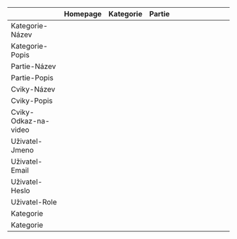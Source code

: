 |                      | Homepage | Kategorie | Partie |     |     |     |     |     |     |     |     |
| -------------------- | -------- | --------- | ------ | --- | --- | --- | --- | --- | --- | --- | --- |
| Kategorie-Název      |          |           |        |     |     |     |     |     |     |     |     |
| Kategorie-Popis      |          |           |        |     |     |     |     |     |     |     |     |
| Partie-Název         |          |           |        |     |     |     |     |     |     |     |     |
| Partie-Popis         |          |           |        |     |     |     |     |     |     |     |     |
| Cviky-Název          |          |           |        |     |     |     |     |     |     |     |     |
| Cviky-Popis          |          |           |        |     |     |     |     |     |     |     |     |
| Cviky-Odkaz-na-video |          |           |        |     |     |     |     |     |     |     |     |
| Uživatel-Jmeno       |          |           |        |     |     |     |     |     |     |     |     |
| Uživatel-Email       |          |           |        |     |     |     |     |     |     |     |     |
| Uživatel-Heslo       |          |           |        |     |     |     |     |     |     |     |     |
| Uživatel-Role        |          |           |        |     |     |     |     |     |     |     |     |
| Kategorie            |          |           |        |     |     |     |     |     |     |     |     |
| Kategorie            |          |           |        |     |     |     |     |     |     |     |     |
